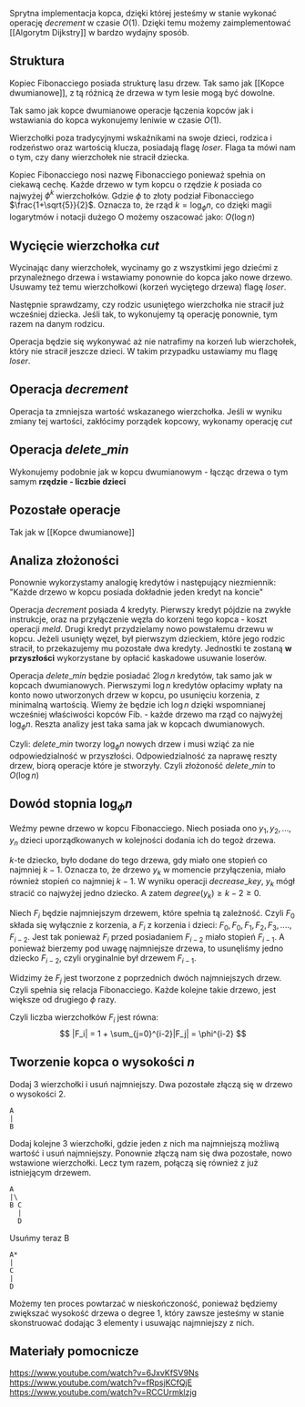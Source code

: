 Sprytna implementacja kopca, dzięki której jesteśmy w stanie wykonać operację $decrement$ w czasie $O(1)$. Dzięki temu możemy zaimplementować [[Algorytm Dijkstry]] w bardzo wydajny sposób.

## Struktura

Kopiec Fibonacciego posiada strukturę lasu drzew. Tak samo jak [[Kopce dwumianowe]], z tą różnicą że drzewa w tym lesie mogą być dowolne.

Tak samo jak kopce dwumianowe operacje łączenia kopców jak i wstawiania do kopca wykonujemy leniwie w czasie $O(1)$.

Wierzchołki poza tradycyjnymi wskaźnikami na swoje dzieci, rodzica i rodzeństwo oraz wartością klucza, posiadają flagę $loser$. Flaga ta mówi nam o tym, czy dany wierzchołek nie stracił dziecka.

Kopiec Fibonacciego nosi nazwę Fibonacciego ponieważ spełnia on ciekawą cechę. Każde drzewo w tym kopcu o rzędzie $k$ posiada co najwyżej $\phi^k$ wierzchołków. Gdzie $\phi$ to złoty podział Fibonacciego $\frac{1+\sqrt{5}}{2}$. Oznacza to, że rząd $k = \log_{\phi}n$, co dzięki magii logarytmów i notacji dużego O możemy oszacować jako: $O(\log n)$

## Wycięcie wierzchołka $cut$

Wycinając dany wierzchołek, wycinamy go z wszystkimi jego dziećmi z przynależnego drzewa i wstawiamy ponownie do kopca jako nowe drzewo. Usuwamy też temu wierzchołkowi (korzeń wyciętego drzewa) flagę $loser$.

Następnie sprawdzamy, czy rodzic usuniętego wierzchołka nie stracił już wcześniej dziecka. Jeśli tak, to wykonujemy tą operację ponownie, tym razem na danym rodzicu.

Operacja będzie się wykonywać aż nie natrafimy na korzeń lub wierzchołek, który nie stracił jeszcze dzieci. W takim przypadku ustawiamy mu flagę $loser$.

## Operacja $decrement$

Operacja ta zmniejsza wartość wskazanego wierzchołka. Jeśli w wyniku zmiany tej wartości, zakłócimy porządek kopcowy, wykonamy operację $cut$

## Operacja $delete\_min$

Wykonujemy podobnie jak w kopcu dwumianowym - łącząc drzewa o tym samym **rzędzie - liczbie dzieci**

## Pozostałe operacje

Tak jak w [[Kopce dwumianowe]]

## Analiza złożoności

Ponownie wykorzystamy analogię kredytów i następujący niezmiennik:
"Każde drzewo w kopcu posiada dokładnie jeden kredyt na koncie"

Operacja $decrement$ posiada $4$ kredyty. Pierwszy kredyt pójdzie na zwykłe instrukcje, oraz na przyłączenie węzła do korzeni tego kopca - koszt operacji $meld$. Drugi kredyt przydzielamy nowo powstałemu drzewu w kopcu. Jeżeli usunięty węzeł, był pierwszym dzieckiem, które jego rodzic stracił, to przekazujemy mu pozostałe dwa kredyty. Jednostki te zostaną **w przyszłości** wykorzystane by opłacić kaskadowe usuwanie loserów.

Operacja $delete\_min$ będzie posiadać $2\log n$ kredytów, tak samo jak w kopcach dwumianowych. Pierwszymi $\log n$ kredytów opłacimy wpłaty na konto nowo utworzonych drzew w kopcu, po usunięciu korzenia, z minimalną wartością. Wiemy że będzie ich $\log n$ dzięki wspomnianej wcześniej właściwości kopców Fib. - każde drzewo ma rząd co najwyżej $\log_\phi n$. Reszta analizy jest taka sama jak w kopcach dwumianowych.

Czyli: $delete\_min$ tworzy $\log_{\phi}n$ nowych drzew i musi wziąć za nie odpowiedzialność w przyszłości. Odpowiedzialność za naprawę reszty drzew, biorą operacje które je stworzyły. Czyli złożoność $delete\_min$ to $O(\log n)$

## Dowód stopnia $\log_\phi n$

Weźmy pewne drzewo w kopcu Fibonacciego. Niech posiada ono $y_1,y_2,...,y_n$ dzieci uporządkowanych w kolejności dodania ich do tegoż drzewa.

$k$-te dziecko, było dodane do tego drzewa, gdy miało one stopień co najmniej $k-1$. Oznacza to, że drzewo $y_k$ w momencie przyłączenia, miało również stopień co najmniej $k-1$. W wyniku operacji $decrease\_key$, $y_k$ mógł stracić co najwyżej jedno dziecko. A zatem $degree(y_k)\ge k-2 \ge 0$.

Niech $F_i$ będzie najmniejszym drzewem, które spełnia tą zależność. Czyli $F_0$ składa się wyłącznie z korzenia, a $F_i$ z korzenia i dzieci: $F_0,F_0,F_1,F_2,F_3,....,F_{i-2}$. Jest tak ponieważ $F_i$ przed posiadaniem $F_{i-2}$ miało stopień $F_{i-1}$. A ponieważ bierzemy pod uwagę najmniejsze drzewa, to usunęliśmy jedno dziecko $F_{i-2}$, czyli oryginalnie był drzewem $F_{i-1}$.

Widzimy że $F_j$ jest tworzone z poprzednich dwóch najmniejszych drzew. Czyli spełnia się relacja Fibonacciego. Każde kolejne takie drzewo, jest większe od drugiego $\phi$ razy.

Czyli liczba wierzchołków $F_i$ jest równa:
$$
|F_i| = 1 + \sum_{j=0}^{i-2}|F_j| = \phi^{i-2}
$$

## Tworzenie kopca o wysokości $n$

Dodaj $3$ wierzchołki i usuń najmniejszy. Dwa pozostałe złączą się w drzewo o wysokości $2$.

```
A
|
B
```

Dodaj kolejne $3$ wierzchołki, gdzie jeden z nich ma najmniejszą możliwą wartość i usuń najmniejszy. Ponownie złączą nam się dwa pozostałe, nowo wstawione wierzchołki. Lecz tym razem, połączą się również z już istniejącym drzewem.

```
A
|\
B C
  |
  D
```

Usuńmy teraz B

```
A*
|
C
|
D
```

Możemy ten proces powtarzać w nieskończoność, ponieważ będziemy zwiększać wysokość drzewa o degree $1$, który zawsze jesteśmy w stanie skonstruować dodając $3$ elementy i usuwając najmniejszy z nich.

## Materiały pomocnicze

https://www.youtube.com/watch?v=6JxvKfSV9Ns
https://www.youtube.com/watch?v=fRpsjKCfQjE
https://www.youtube.com/watch?v=RCCUrmklzjg